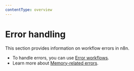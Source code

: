 ```yaml
---
contentType: overview
---
```


# Error handling

This section provides information on workflow errors in n8n.

* To handle errors, you can use [Error workflows](/flow-logic/error-handling/error-workflows/).
* Learn more about [Memory-related errors](/flow-logic/error-handling/memory-errors/).
